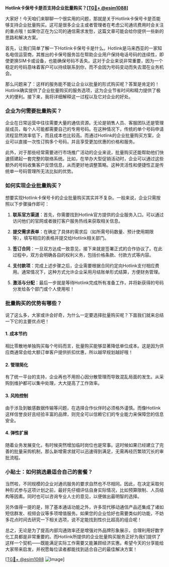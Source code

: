 **Hotlink卡保号卡是否支持企业批量购买？[[TG💪+ @esim1088](https://t.me/s/esim1088)]**

大家好！今天咱们来聊聊一个很实用的问题，那就是关于Hotlink卡保号卡是否能够支持企业批量购买。这可是很多企业主或者管理者在考虑公司通讯费用时会关注的重点哦！如果你正在为公司的通信需求发愁，这篇文章可能会给你提供一些新的思路和解决方案。

首先，让我们简单了解一下Hotlink卡保号卡是什么。Hotlink是马来西亚的一家知名电信运营商，其推出的卡保号服务旨在帮助企业用户保持电话号码的连续性，即使更换SIM卡或设备，也能确保号码不丢失。这对于企业来说非常重要，因为一个稳定的号码意味着客户可以持续联系到你，而不会因为号码变动而失去潜在业务机会。

那么问题来了：这样的服务能不能让企业以批量的形式购买呢？答案是肯定的！Hotlink确实提供了企业批量购买的服务选项，这为企业节省时间和精力提供了极大的便利。接下来，我将详细解释这一过程以及它对企业的好处。

### 企业为何需要批量购买？

企业在日常运营中往往需要大量的通信资源。无论是销售人员、客服团队还是管理层成员，每个人可能都需要自己的专用号码。在这种情况下，传统的单个号码申请流程显然效率低下，而且成本也比较高。而通过Hotlink的企业批量购买方案，企业可以直接一次性订购多个号码，并且享受更加优惠的价格和服务。

此外，对于那些经常需要进行市场推广活动的企业来说，批量购买还能帮助他们快速搭建起一套完整的联络系统。比如，在举办大型促销活动时，企业可以通过这些额外的号码收集客户反馈信息，从而更好地调整策略。这种灵活性和便捷性正是传统单一号码管理所无法比拟的优势。

### 如何实现企业批量购买？

想要实现Hotlink卡保号卡的企业批量购买其实并不复杂。一般来说，企业只需按照以下步骤操作即可：

1. **联系官方渠道**：首先，你需要找到Hotlink官方提供的企业服务入口。可以通过访问他们的官网或者拨打客户服务热线来获取相关信息。
   
2. **提交需求表单**：在确定了具体的需求后（如所需号码数量、预计使用期限等），填写相应的表格并提交给Hotlink相关部门。

3. **签订合同**：一旦双方达成一致意见，接下来就是签署正式的合作协议了。在此过程中，双方会明确各自的权利义务，包括价格条款、付款方式等内容。

4. **支付款项**：完成上述步骤之后，企业需要根据合同约定向Hotlink支付相应费用。通常情况下，这种方式允许企业采用月结账单形式结算，方便财务管理。

5. **激活与分配**：最后一步就是等待Hotlink完成所有准备工作，并将新获得的号码分发给各个部门或个人使用啦！

### 批量购买的优势有哪些？

说了这么多，大家或许会好奇，为什么一定要选择批量购买呢？下面我们就来总结一下它的主要优点吧！

#### 1. 成本节约
相比零散地单独购买每个号码而言，批量购买能够显著降低单位成本。这是因为供应商通常会给大额订单客户提供折扣优惠，所以越早规划越好哦！

#### 2. 管理简化
有了统一平台的支持，企业再也不用担心因分散管理而导致混乱局面的发生。从采购到维护都可以集中处理，大大提高了工作效率。

#### 3. 风险控制
由于涉及到敏感数据传输等问题，在选择合作伙伴时必须格外谨慎。而像Hotlink这样信誉良好且经验丰富的品牌，则完全可以信赖它们的专业能力来保障您的信息安全。

#### 4. 弹性扩展
随着业务发展变化，有时候突然增加临时岗位也是常事。这时候如果已经建立了完善的批量采购机制，那么新增需求就可以迅速得到满足，无需再经历繁琐冗长的审批流程。

### 小贴士：如何挑选最适合自己的套餐？

当然啦，不同规模的企业对通讯服务的要求自然也不尽相同。因此，在决定采取何种形式参与这项计划之前，最好先仔细评估自身实际情况，比如预算限制、人员结构等因素。同时也可以咨询专业人士的意见，以便做出最明智的选择。

另外值得一提的是，除了基本通话功能之外，许多现代移动通信产品还集成了诸如短信群发、视频会议等多项增值服务。如果您的企业恰好也需要类似的功能，不妨多花点时间去研究一下相关选项，说不定能找到性价比超高的组合呢！

总之，无论是为了提高内部沟通效率还是增强对外品牌形象展示，合理利用好数字化工具都是非常重要的。而Hotlink所提供的企业批量购买服务正好为我们提供了这样一个契机——既能满足实际工作需要又能兼顾经济实惠。希望今天的分享能给大家带来启发，并祝愿每位读者都能找到适合自己的最佳解决方案！

[[TG💪+ @esim1088](https://t.me/s/esim1088) ![Image](https://i.postimg.cc/4NQfJmqS/Snipaste-2025-05-13-00-14-12.png)]